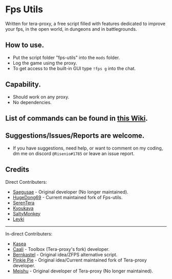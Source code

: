 # Fps Utils
  Written for tera-proxy, a free script filled with features dedicated to improve your fps, in the open world, in dungeons and in battlegrounds.

## How to use.
  * Put the script folder "fps-utils" into the `mods` folder.
  * Log the game using the proxy.
  * To get access to the built-in GUI type `!fps g` into the chat.

## Capability.
  * Should work on any proxy.
  * No dependencies.

## List of commands can be found in [this Wiki](https://github.com/Risenio/fps-utils/wiki/Commands).

## Suggestions/Issues/Reports are welcome.
  * If you have suggestions, need help, or want to comment on my coding, dm me on discord `@Risenio#1785` or leave an issue report.

## Credits
Direct Contributers:
  - [Saegusae](https://github.com/Saegusae)         - Original developer (No longer maintained).
  - [HugeDong69](https://github.com/codeagon)       - Current maintained fork of Fps-utils.
  - [SerenTera](https://github.com/SerenTera)
  - [Kyoukaya](https://github.com/kyoukaya)
  - [SaltyMonkey](https://github.com/SaltyMonkey)
  - [Leyki](https://github.com/Leyki)

---

In-direct Contributers: 
  - [Kasea](https://github.com/Kaseaa)
  - [Caali](https://github.com/caali-hackerman)     - Toolbox (Tera-proxy's fork) developer.
  - [Bernkastel](https://github.com/Bernkastel-0)   - Original idea/ZFPS alternative script.
  - [Pinkie Pie](https://github.com/pinkipi)        - Original idea/Current maintained fork of Tera-proxy developer.
  - [Meishu](https://github.com/meishuu)            - Original developer of Tera-proxy (No longer maintained).
